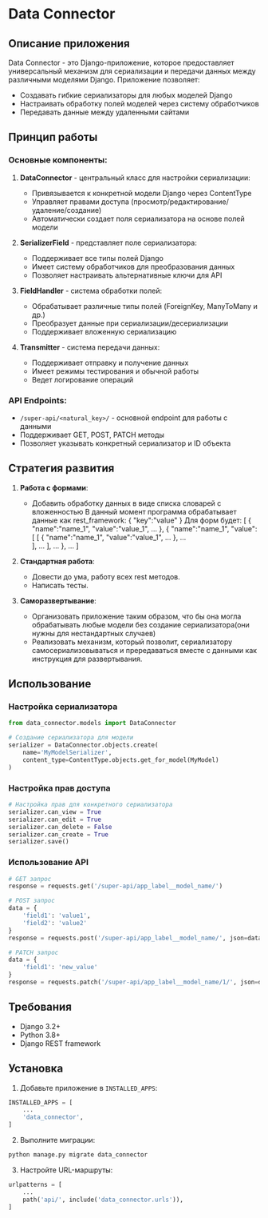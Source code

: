 # Data Connector

## Описание приложения

Data Connector - это Django-приложение, которое предоставляет универсальный механизм для сериализации и передачи данных между различными моделями Django. Приложение позволяет:

- Создавать гибкие сериализаторы для любых моделей Django
- Настраивать обработку полей моделей через систему обработчиков
- Передавать данные между удаленными сайтами

## Принцип работы

### Основные компоненты:

1. **DataConnector** - центральный класс для настройки сериализации:
   - Привязывается к конкретной модели Django через ContentType
   - Управляет правами доступа (просмотр/редактирование/удаление/создание)
   - Автоматически создает поля сериализатора на основе полей модели

2. **SerializerField** - представляет поле сериализатора:
   - Поддерживает все типы полей Django
   - Имеет систему обработчиков для преобразования данных
   - Позволяет настраивать альтернативные ключи для API

3. **FieldHandler** - система обработки полей:
   - Обрабатывает различные типы полей (ForeignKey, ManyToMany и др.)
   - Преобразует данные при сериализации/десериализации
   - Поддерживает вложенную сериализацию

4. **Transmitter** - система передачи данных:
   - Поддерживает отправку и получение данных
   - Имеет режимы тестирования и обычной работы
   - Ведет логирование операций

### API Endpoints:

- `/super-api/<natural_key>/` - основной endpoint для работы с данными
- Поддерживает GET, POST, PATCH методы
- Позволяет указывать конкретный сериализатор и ID объекта

## Стратегия развития

1. **Работа с формами**:
   - Добавить обработку данных в виде списка словарей с вложенностью
   В данный момент программа обрабатывает данные как rest_framework:
   {
      "key":"value"
   }
   Для форм будет:
   [
      {
         "name":"name_1",
         "value":"value_1",
         ...
      },
      {
         "name":"name_1",
         "value": [
            [
               {
                  "name":"name_1",
                  "value":"value_1",
                  ...
               }, 
               ...              
            ], 
            ...
         ],
         ...
      },
      ...
   ]

2. **Стандартная работа**:
   - Довести до ума, работу всех rest методов.
   - Написать тесты.

3. **Саморазвертывание**:
   - Организовать приложение таким образом, что бы она могла обрабатывать любые модели без создание сериализатора(они нужны для нестандартных случаев)
   - Реализовать механизм, который позволит, сериализатору самосериализовываться и прередаваться вместе с данными как инструкция для развертывания.


## Использование

### Настройка сериализатора

```python
from data_connector.models import DataConnector

# Создание сериализатора для модели
serializer = DataConnector.objects.create(
    name='MyModelSerializer',
    content_type=ContentType.objects.get_for_model(MyModel)
)
```

### Настройка прав доступа

```python
# Настройка прав для конкретного сериализатора
serializer.can_view = True
serializer.can_edit = True
serializer.can_delete = False
serializer.can_create = True
serializer.save()
```

### Использование API

```python
# GET запрос
response = requests.get('/super-api/app_label__model_name/')

# POST запрос
data = {
    'field1': 'value1',
    'field2': 'value2'
}
response = requests.post('/super-api/app_label__model_name/', json=data)

# PATCH запрос
data = {
    'field1': 'new_value'
}
response = requests.patch('/super-api/app_label__model_name/1/', json=data)
```

## Требования

- Django 3.2+
- Python 3.8+
- Django REST framework

## Установка

1. Добавьте приложение в `INSTALLED_APPS`:

```python
INSTALLED_APPS = [
    ...
    'data_connector',
]
```

2. Выполните миграции:

```bash
python manage.py migrate data_connector
```

3. Настройте URL-маршруты:

```python
urlpatterns = [
    ...
    path('api/', include('data_connector.urls')),
]
```


